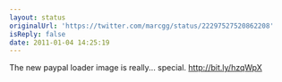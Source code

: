 ```yaml
---
layout: status
originalUrl: 'https://twitter.com/marcgg/status/22297527520862208'
isReply: false
date: 2011-01-04 14:25:19
---
```


The new paypal loader image is really... special. http://bit.ly/hzqWpX
